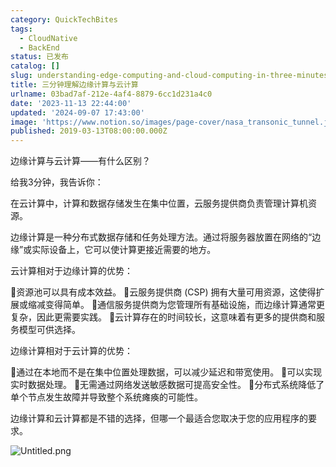 ```yaml
---
category: QuickTechBites
tags:
  - CloudNative
  - BackEnd
status: 已发布
catalog: []
slug: understanding-edge-computing-and-cloud-computing-in-three-minutes
title: 三分钟理解边缘计算与云计算
urlname: 03bad7af-212e-4af4-8879-6cc1d231a4c0
date: '2023-11-13 22:44:00'
updated: '2024-09-07 17:43:00'
image: 'https://www.notion.so/images/page-cover/nasa_transonic_tunnel.jpg'
published: 2019-03-13T08:00:00.000Z
---
```


边缘计算与云计算——有什么区别？


给我3分钟，我告诉你：


在云计算中，计算和数据存储发生在集中位置，云服务提供商负责管理计算机资源。


边缘计算是一种分布式数据存储和任务处理方法。通过将服务器放置在网络的“边缘”或实际设备上，它可以使计算更接近需要的地方。


云计算相对于边缘计算的优势：


🔹资源池可以具有成本效益。
🔹云服务提供商 (CSP) 拥有大量可用资源，这使得扩展或缩减变得简单。
🔹通信服务提供商为您管理所有基础设施，而边缘计算通常更复杂，因此更需要实践。
🔹云计算存在的时间较长，这意味着有更多的提供商和服务模型可供选择。


边缘计算相对于云计算的优势：


🔸通过在本地而不是在集中位置处理数据，可以减少延迟和带宽使用。
🔸可以实现实时数据处理。
🔸无需通过网络发送敏感数据可提高安全性。
🔸分布式系统降低了单个节点发生故障并导致整个系统瘫痪的可能性。


边缘计算和云计算都是不错的选择，但哪一个最适合您取决于您的应用程序的要求。


![Untitled.png](https://prod-files-secure.s3.us-west-2.amazonaws.com/5d24fe63-e567-4804-86f9-9fdc62e13082/13581d9b-f241-4af1-9995-cb87504adaf1/Untitled.png?X-Amz-Algorithm=AWS4-HMAC-SHA256&X-Amz-Content-Sha256=UNSIGNED-PAYLOAD&X-Amz-Credential=ASIAZI2LB466425BFNJP%2F20250404%2Fus-west-2%2Fs3%2Faws4_request&X-Amz-Date=20250404T054005Z&X-Amz-Expires=3600&X-Amz-Security-Token=IQoJb3JpZ2luX2VjEJb%2F%2F%2F%2F%2F%2F%2F%2F%2F%2FwEaCXVzLXdlc3QtMiJHMEUCIQD7yT0a%2FhGLXhXItDFxONytX0xExSTVx%2FLEwMDncZy3YQIgeVuTcbbI3lkbBfAbQfE1zRBHkPsWhYMOsLUeqww0RhYqiAQI%2F%2F%2F%2F%2F%2F%2F%2F%2F%2F%2F%2FARAAGgw2Mzc0MjMxODM4MDUiDCohBTumcOC4gcP7fyrcA2pnvYPFNh%2BC01mM%2BZ2fUfxln4teq%2FcJnPkGRxq3Tq9Jf6%2F37qC8QXCdj%2F2Xywa%2F9ogLPxxApfgXMS%2FQ4w3CTvJt1nWDgX39YByH4rGyfXiuJ%2BzDMzztfGI57hyYb5IQGBRtl4f0TJvFRJwz5KhQIDdqIXl8JLOS3Ri3B6VYWFk85s6jHhAFe%2Fwr0zjrOwmv7RMWZZgnZhWwSPwB%2FlE4xFiwGkcboK9%2FNtW1tybtosrINrGRCdqtNsVcOwZ1jWeuIvFTMoEB4x6pvqY2qQDH4VaiTHeSbhMBlvxd7mfbhTeEMA4IFVffxymWVDL4%2FXixZPT4xG%2BdhtdOOUS8QhKdjYHdJ1FfImGgWI9RBVXHkfjYj2eA3jZBQBm9vIsfkPE8cPBe0z%2BapGBs2kRxOYubavhnjJVnNdoiy2cicW95V6JO9Xj8qmayKy3pFRghTpxB%2Fq1aiC95bblaVDfveBa5YebKlzEh9keGz1FOH6QmLluhO8SnRvO4G3tH7p5AX5%2FpPqYgwiZom2M%2F1%2BqT34rqq85u8dEgmIm6XTH%2FqTuJiCf9%2B8M3K%2F9UqPRz28%2FQj6OXLXjRm%2FA2uvEJQtuzHIPMg6%2F7qaZ7ac1FyvyZNl2jDiCDznayl64JdArtjD8rML%2Fdvb8GOqUBxr25TNvOEQfZrPNAygjTwpGN%2FRKVmTouodm7SPRTlU1%2F4%2BpMccOcuurBQEHx1QntGLtPsnkybW9HZhT5uH5i6ZrSwh5gAtSe1AJu38%2FXxCir3IqgMS1OTPypyUjZB2eLKKKmIXsHXL7OU5HVScLBSprcD4YndhEwMlSOY3EfiZWN6vep9I144lqY0iYWuxzHCP%2ByQG1zpjP394MCPtrASaUWLq5u&X-Amz-Signature=a7fa39d1a9712253fc64f38dac5d6ca59cf86bdaaebe2ae6df2a236ae853f652&X-Amz-SignedHeaders=host&x-id=GetObject)

